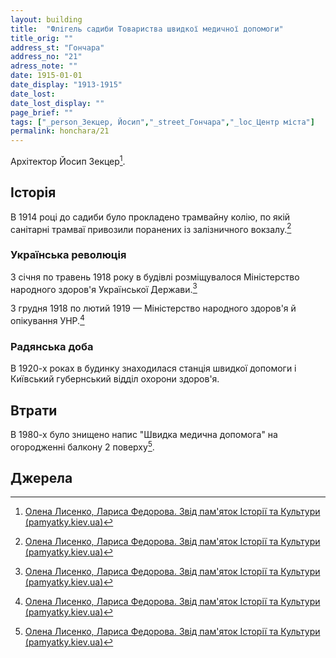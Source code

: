 ```yaml
---
layout: building
title:  "Флігель садиби Товариства швидкої медичної допомоги"
title_orig: ""
address_st: "Гончара"
address_no: "21"
adress_note: ""
date: 1915-01-01
date_display: "1913-1915"
date_lost:
date_lost_display: ""
page_brief: ""
tags: ["_person_Зекцер, Йосип","_street_Гончара","_loc_Центр міста"]
permalink: honchara/21
---
```

Архітектор Йосип Зекцер[^1].

## Історія

В 1914 році до садиби було прокладено трамвайну колію, по якій санітарні трамваї привозили поранених із залізничного вокзалу.[^1]

### Українська революція

З січня по травень 1918 року в будівлі розміщувалося Міністерство народного здоров'я Української Держави.[^1]

З грудня 1918 по лютий 1919 — Міністерство народного здоров'я й опікування УНР.[^1]

### Радянська доба

В 1920-х роках в будинку знаходилася станція швидкої допомоги і Київський губернський відділ охорони здоров'я.

## Втрати

В 1980-х було знищено напис "Швидка медична допомога" на огородженні балкону 2 поверху[^1].

## Джерела
[^1]: [Олена Лисенко, Лариса Федорова. Звід пам'яток Історії та Культури (pamyatky.kiev.ua)](http://pamyatky.kiev.ua/streets/reytarska/sadiba-tovaristva-shvidkoyi-medichnoyi-dopomogi-191315-v-yakiy-mistilisya-ministerstva-narodnogo-zdorovya-ukrayinskoyi-derzhavi-i-unr)